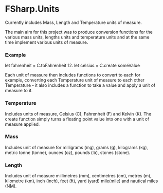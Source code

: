 # FSharp.Units

Currently includes Mass, Length and Temperature units of measure.

The main aim for this project was to produce conversion functions for the various mass units, lengths units and temperature units and at the same time implement various units of measure.

### Example

let fahrenheit = C.toFahrenheit 12.<C>
let celsius = C.create someValue

Each unit of measure then includes functions to convert to each for example, converting each Temperature unit of measure to each other Temperature - it also includes a function to take a value and apply a unit of measure to it.

### Temperature

Includes units of measure, Celsius (C), Fahrenheit (F) and Kelvin (K). The create function simply turns a floating point value into one with a unit of measure applied. 

### Mass 

Includes unit of measure for milligrams (mg), grams (g), kilograms (kg), metric tonne (tonne), ounces (oz), pounds (lb), stones (stone).

### Length

Includes unit of measure millimetres (mm), centimetres (cm), metres (m), kilometre (km), inch (inch), feet (ft), yard (yard) mile(mile) and nautical miles (NM).